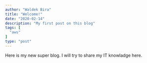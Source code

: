 ```yaml
---
author: "Waldek Bira"
title: "Welcome!"
date: "2020-02-14"
description: "My first post on this blog"
tags: [
  "aws"
]
type: "post"
---
```


Here is my new super blog. I will try to share my IT knowladge here.
